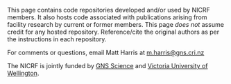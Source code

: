 This page contains code repositories developed and/or used by NICRF members. It also hosts code associated with publications arising from facility research by current or former members. This page *does not* assume credit for any hosted repository. Reference/cite the original authors as per the instructions in each repository.

For comments or questions, email Matt Harris at m.harris@gns.cri.nz

The NICRF is jointly funded by [GNS Science](https://www.gns.cri.nz/) and [Victoria University of Wellington](https://www.wgtn.ac.nz/).
